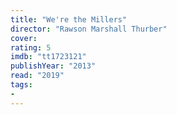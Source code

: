 ```yaml
---
title: "We're the Millers"
director: "Rawson Marshall Thurber"
cover: 
rating: 5
imdb: "tt1723121"
publishYear: "2013"
read: "2019"
tags:
- 
---
```

